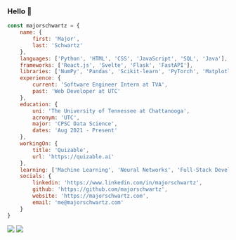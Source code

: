 ### Hello 👋

```javascript
const majorschwartz = {
    name: {
        first: 'Major',
        last: 'Schwartz'
    },
    languages: ['Python', 'HTML', 'CSS', 'JavaScript', 'SQL', 'Java'],
    frameworks: ['React.js', 'Svelte', 'Flask', 'FastAPI'],
    libraries: ['NumPy', 'Pandas', 'Scikit-learn', 'PyTorch', 'Matplotlib', 'BeautifulSoup'],
    experience: {
        current: 'Software Engineer Intern at TVA',
        past: 'Web Developer at UTC'
    },
    education: {
        uni: 'The University of Tennessee at Chattanooga',
        acronym: 'UTC',
        major: 'CPSC Data Science',
        dates: 'Aug 2021 - Present'
    },
    workingOn: {
        title: 'Quizable',
        url: 'https://quizable.ai'
    },
    learning: ['Machine Learning', 'Neural Networks', 'Full-Stack Development'],
    socials: {
        linkedin: 'https://www.linkedin.com/in/majorschwartz',
        github: 'https://github.com/majorschwartz',
        website: 'https://majorschwartz.com',
        email: 'me@majorschwartz.com'
    }
}
```

![](https://streak-stats.demolab.com?user=majorschwartz&theme=transparent&hide_border=true&date_format=j%20M%5B%20Y%5D)
![](https://github-readme-stats.vercel.app/api/top-langs/?username=majorschwartz&layout=compact&theme=transparent&hide_border=true)

